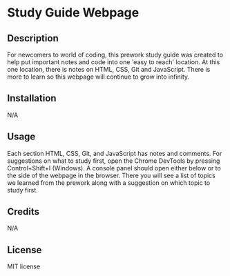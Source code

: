 # Study Guide Webpage

## Description

For newcomers to world of coding, this prework study guide was created to help put important notes and code into one 'easy to reach' location. At this one location, there is notes on HTML, CSS, Git and JavaScript. There is more to learn so this webpage will continue to grow into infinity.

## Installation

N/A

## Usage

Each section HTML, CSS, Git, and JavaScript has notes and comments. For suggestions on what to study first, open the Chrome DevTools by pressing Control+Shift+I (Windows). A console panel should open either below or to the side of the webpage in the browser. There you will see a list of topics we learned from the prework along with a suggestion on which topic to study first.

## Credits

N/A

## License

MIT license

